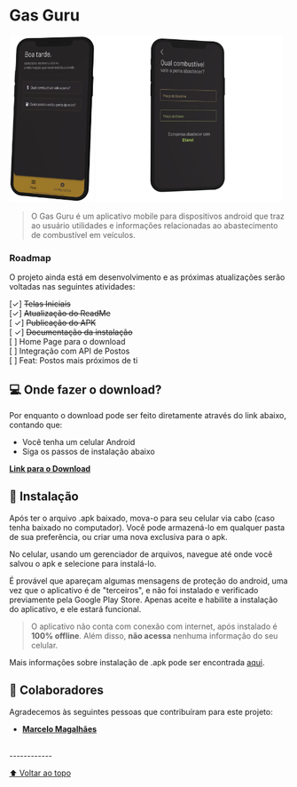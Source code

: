 # Gas Guru

<img src="https://github.com/thiagowaib/gasguru/blob/main/assets/github/example.png" 
width="auto" height="300px" alt="Exemplo 1">
<img src="https://github.com/thiagowaib/gasguru/blob/main/assets/github/example2.png" width="auto" height="300px" alt="Exemplo 2">

> O Gas Guru é um aplicativo mobile para dispositivos android que traz ao usuário utilidades e informações relacionadas ao abastecimento de combustível em veículos.

### Roadmap

O projeto ainda está em desenvolvimento e as próximas atualizações serão voltadas nas seguintes atividades:

[✓] ~~Telas Iniciais~~
<br>
[✓]  ~~Atualização do ReadMe~~
<br>
[ ✓] ~~Publicação do APK~~
<br>
[ ✓] ~~Documentação da instalação~~
<br>
[ ] Home Page para o download
<br>
[ ] Integração com API de Postos
<br>
[ ] Feat: Postos mais próximos de ti
<br>

## 💻 Onde fazer o download?

Por enquanto o download pode ser feito diretamente através do link abaixo, contando que:
* Você tenha um celular Android
* Siga os passos de instalação abaixo

**[Link para o Download](https://drive.google.com/drive/folders/1emge5_lkJNbezd37hJsWf8C4mPjD1tCT?usp=sharing "Link para o Download")**

## 🚀 Instalação

Após ter o arquivo .apk baixado, mova-o para seu celular via cabo (caso tenha baixado no computador). Você pode armazená-lo em qualquer pasta de sua preferência, ou criar uma nova exclusiva para o apk.

No celular, usando um gerenciador de arquivos, navegue até onde você salvou o apk e selecione para instalá-lo.

É provável que apareçam algumas mensagens de proteção do android, uma vez que o aplicativo é de "terceiros", e não foi instalado e verificado previamente pela Google Play Store. 
Apenas aceite e habilite a instalação do aplicativo, e ele estará funcional.

> O aplicativo não conta com conexão com internet, após instalado é **100% offline**. Além disso, **não acessa** nenhuma informação do seu celular.

Mais informações sobre instalação de .apk pode ser encontrada [aqui](https://www.nextpit.com/android-for-beginners-what-is-an-apk-file "aqui").

## 🤝 Colaboradores

Agradecemos às seguintes pessoas que contribuíram para este projeto:

* **[Marcelo Magalhães](https://github.com/Marcelo-maga "Marcelo Magalhães")**

<br>
------------

[⬆ Voltar ao topo](#nome-do-projeto)<br>